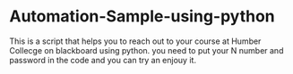 # Automation-Sample-using-python
This is a script that helps you to reach out to your course at Humber Collecge on blackboard using python.
you need to put your N number and password in the code and you can try an enjouy it.

